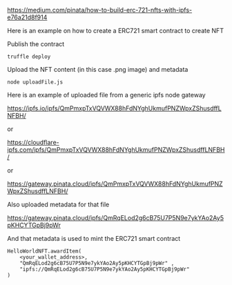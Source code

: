 https://medium.com/pinata/how-to-build-erc-721-nfts-with-ipfs-e76a21d8f914

Here is an example on how to create a ERC721 smart contract to create NFT

Publish the contract
```
truffle deploy
```

Upload the NFT content (in this case .png image) and metadata 
```
node uploadFile.js
```

Here is an example of uploaded file from a generic ipfs node gateway

<https://ipfs.io/ipfs/QmPmxpTxVQVWX88hFdNYghUkmufPNZWpxZShusdffLNFBH/>

or

<https://cloudflare-ipfs.com/ipfs/QmPmxpTxVQVWX88hFdNYghUkmufPNZWpxZShusdffLNFBH/>

or 

<https://gateway.pinata.cloud/ipfs/QmPmxpTxVQVWX88hFdNYghUkmufPNZWpxZShusdffLNFBH/>

Also uploaded metadata for that file 

<https://gateway.pinata.cloud/ipfs/QmRqELod2g6cB75U7P5N9e7ykYAo2Ay5pKHCYTGpBj9pWr>

And that metadata is used to mint the ERC721 smart contract

```
HelloWorldNFT.awardItem(
	<your_wallet_address>, 
	"QmRqELod2g6cB75U7P5N9e7ykYAo2Ay5pKHCYTGpBj9pWr" , 
	"ipfs://QmRqELod2g6cB75U7P5N9e7ykYAo2Ay5pKHCYTGpBj9pWr"
)
```


